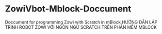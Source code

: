 # ZowiVbot-Mblock-Doccument
Doccument for programming Zowi with Scratch in mBlock
HƯỚNG DẪN LẬP TRÌNH ROBOT ZOWI VỚI NGÔN NGỮ SCRATCH TRÊN PHẦN MỀM MBLOCK 
